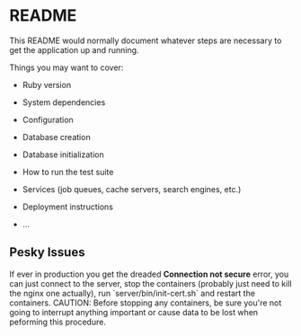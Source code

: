 # README

This README would normally document whatever steps are necessary to get the
application up and running.

Things you may want to cover:

* Ruby version

* System dependencies

* Configuration

* Database creation

* Database initialization

* How to run the test suite

* Services (job queues, cache servers, search engines, etc.)

* Deployment instructions

* ...

## Pesky Issues

<p>If ever in production you get the dreaded <b>Connection not secure</b> error, you can just connect to the server, stop the containers (probably just need to kill the nginx one actually), run `server/bin/init-cert.sh` and restart the containers. CAUTION: Before stopping any containers, be sure you're not going to interrupt anything important or cause data to be lost when peforming this procedure.</p>